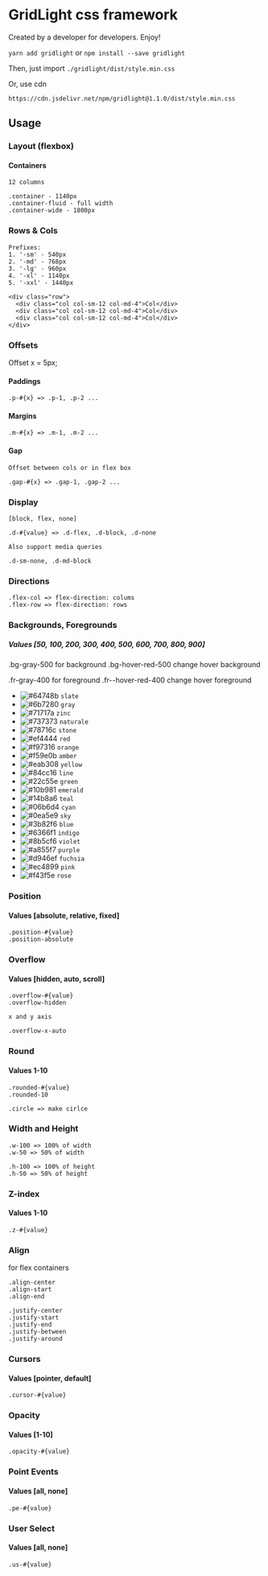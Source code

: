 # GridLight css framework

Created by a developer for developers. Enjoy!

` yarn add gridlight ` or
` npm install --save gridlight `

Then, just import  `./gridlight/dist/style.min.css`

Or, use cdn

`https://cdn.jsdelivr.net/npm/gridlight@1.1.0/dist/style.min.css`

## Usage

### Layout (flexbox)
#### Containers

```
12 columns

.container - 1140px
.container-fluid - full width
.container-wide - 1800px
```

### Rows & Cols
```
Prefixes:
1. '-sm' - 540px
2. '-md' - 768px
3. '-lg' - 960px
4. '-xl' - 1140px
5. '-xxl' - 1440px

<div class="row">
  <div class="col col-sm-12 col-md-4">Col</div>
  <div class="col col-sm-12 col-md-4">Col</div>
  <div class="col col-sm-12 col-md-4">Col</div>
</div>
```

### Offsets
Offset x = 5px;
#### Paddings
```
.p-#{x} => .p-1, .p-2 ...
```
#### Margins
```
.m-#{x} => .m-1, .m-2 ...

```
#### Gap
```
Offset between cols or in flex box

.gap-#{x} => .gap-1, .gap-2 ...

```

### Display
```
[block, flex, none]

.d-#{value} => .d-flex, .d-block, .d-none

Also support media queries

.d-sm-none, .d-md-block
```

### Directions
```
.flex-col => flex-direction: colums
.flex-row => flex-direction: rows
```

### Backgrounds, Foregrounds
##### Values [50, 100, 200, 300, 400, 500, 600, 700, 800, 900]
.bg-gray-500 for background
.bg-hover-red-500 change hover background

.fr-gray-400 for foreground
.fr--hover-red-400 change hover foreground
- ![#64748b](https://via.placeholder.com/15/64748b/000000?text=+) `slate`
- ![#6b7280](https://via.placeholder.com/15/6b7280/000000?text=+) `gray`
- ![#71717a](https://via.placeholder.com/15/71717a/000000?text=+) `zinc`
- ![#737373](https://via.placeholder.com/15/737373/000000?text=+) `naturale`
- ![#78716c](https://via.placeholder.com/15/78716c/000000?text=+) `stone`
- ![#ef4444](https://via.placeholder.com/15/ef4444/000000?text=+) `red`
- ![#f97316](https://via.placeholder.com/15/f97316/000000?text=+) `orange`
- ![#f59e0b](https://via.placeholder.com/15/f59e0b/000000?text=+) `amber`
- ![#eab308](https://via.placeholder.com/15/eab308/000000?text=+) `yellow`
- ![#84cc16](https://via.placeholder.com/15/84cc16/000000?text=+) `line`
- ![#22c55e](https://via.placeholder.com/15/22c55e/000000?text=+) `green`
- ![#10b981](https://via.placeholder.com/15/10b981/000000?text=+) `emerald`
- ![#14b8a6](https://via.placeholder.com/15/14b8a6/000000?text=+) `teal`
- ![#06b6d4](https://via.placeholder.com/15/06b6d4/000000?text=+) `cyan`
- ![#0ea5e9](https://via.placeholder.com/15/0ea5e9/000000?text=+) `sky`
- ![#3b82f6](https://via.placeholder.com/15/3b82f6/000000?text=+) `blue`
- ![#6366f1](https://via.placeholder.com/15/6366f1/000000?text=+) `indigo`
- ![#8b5cf6](https://via.placeholder.com/15/8b5cf6/000000?text=+) `violet`
- ![#a855f7](https://via.placeholder.com/15/a855f7/000000?text=+) `purple`
- ![#d946ef](https://via.placeholder.com/15/d946ef/000000?text=+) `fuchsia`
- ![#ec4899](https://via.placeholder.com/15/ec4899/000000?text=+) `pink`
- ![#f43f5e](https://via.placeholder.com/15/f43f5e/000000?text=+) `rose`

### Position
#### Values [absolute, relative, fixed]
```
.position-#{value}
.position-absolute
```

### Overflow
#### Values [hidden, auto, scroll]
```
.overflow-#{value}
.overflow-hidden

x and y axis

.overflow-x-auto
```

### Round
#### Values 1-10
```
.rounded-#{value}
.rounded-10

.circle => make cirlce
```

### Width and Height
```
.w-100 => 100% of width
.w-50 => 50% of width

.h-100 => 100% of height
.h-50 => 50% of height
```

### Z-index
#### Values 1-10
```
.z-#{value}
```

### Align
for flex containers
```
.align-center
.align-start
.align-end

.justify-center
.justify-start
.justify-end
.justify-between
.justify-around
```

### Cursors
#### Values [pointer, default]
```
.cursor-#{value}
```

### Opacity
#### Values [1-10]
```
.opacity-#{value}
```

### Point Events
#### Values [all, none]
```
.pe-#{value}
```

### User Select
#### Values [all, none]
```
.us-#{value}
```